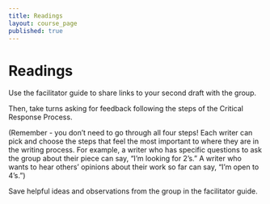 ```yaml
---
title: Readings
layout: course_page
published: true
---
```


# Readings

Use the facilitator guide to share links to your second draft with the group.

Then, take turns asking for feedback following the steps of the Critical Response Process. 
 
(Remember - you don’t need to go through all four steps! Each writer can pick and choose the steps that feel the most important to where they are in the writing process. For example, a writer who has specific questions to ask the group about their piece can say, “I’m looking for 2’s.” A writer who wants to hear others’ opinions about their work so far can say, “I’m open to 4’s.”)
 
Save helpful ideas and observations from the group in the facilitator guide.


